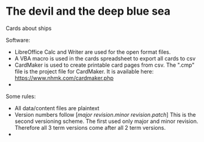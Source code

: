 # The devil and the deep blue sea
Cards about ships

Software:
- LibreOffice Calc and Writer are used for the open format files.
- A VBA macro is used in the cards spreadsheet to export all cards to csv
- CardMaker is used to create printable card pages from csv. The ".cmp" file is the project file for CardMaker.
  It is available here: https://www.nhmk.com/cardmaker.php
- 
Some rules:
- All data/content files are plaintext
- Version numbers follow [*major revision*.*minor revision*.*patch*] 
  This is the second versioning scheme. 
  The first used only major and minor revision. 
  Therefore all 3 term versions come after all 2 term versions.
- 
